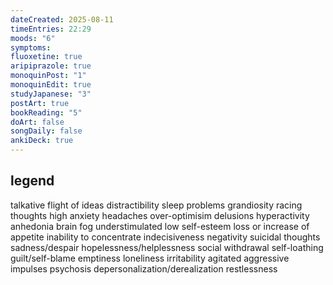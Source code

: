 ```yaml
---
dateCreated: 2025-08-11
timeEntries: 22:29
moods: "6"
symptoms: 
fluoxetine: true
aripiprazole: true
monoquinPost: "1"
monoquinEdit: true
studyJapanese: "3"
postArt: true
bookReading: "5"
doArt: false
songDaily: false
ankiDeck: true
---
```

## legend
talkative
flight of ideas
distractibility
sleep problems
grandiosity
racing thoughts
high anxiety
headaches
over-optimisim
delusions
hyperactivity
anhedonia
brain fog
understimulated
low self-esteem
loss or increase of appetite
inability to concentrate
indecisiveness
negativity
suicidal thoughts
sadness/despair
hopelessness/helplessness
social withdrawal
self-loathing
guilt/self-blame
emptiness
loneliness
irritability
agitated
aggressive impulses
psychosis
depersonalization/derealization
restlessness